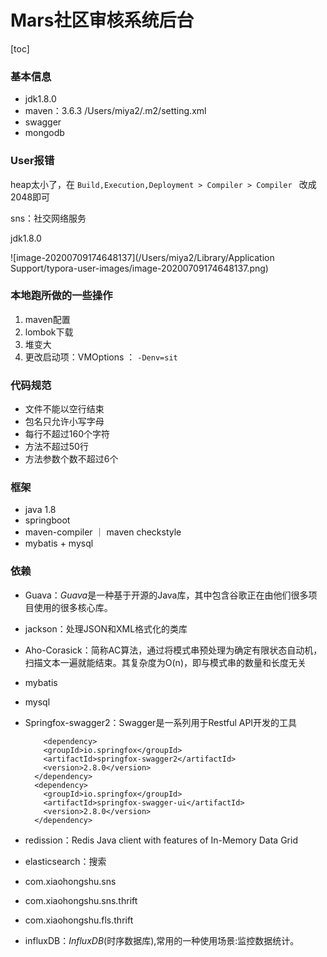 # Mars社区审核系统后台

[toc]

### 基本信息

- jdk1.8.0
- maven：3.6.3    /Users/miya2/.m2/setting.xml
- swagger
- mongodb



### User报错

heap太小了，在 `Build,Execution,Deployment > Compiler > Compiler ` 改成2048即可

sns：社交网络服务

jdk1.8.0

![image-20200709174648137](/Users/miya2/Library/Application Support/typora-user-images/image-20200709174648137.png)



### 本地跑所做的一些操作

1. maven配置
2. lombok下载
3. 堆变大
4. 更改启动项：VMOptions ： `-Denv=sit`



### 代码规范

- 文件不能以空行结束
- 包名只允许小写字母
- 每行不超过160个字符
- 方法不超过50行
- 方法参数个数不超过6个



### 框架

- java 1.8
- springboot
- maven-compiler ｜ maven checkstyle
- mybatis + mysql



### 依赖

- Guava：*Guava*是一种基于开源的Java库，其中包含谷歌正在由他们很多项目使用的很多核心库。

- jackson：处理JSON和XML格式化的类库

- Aho-Corasick：简称AC算法，通过将模式串预处理为确定有限状态自动机，扫描文本一遍就能结束。其复杂度为O(n)，即与模式串的数量和长度无关

- mybatis

- mysql

- Springfox-swagger2：Swagger是一系列用于Restful API开发的工具

  ```
      <dependency>
      <groupId>io.springfox</groupId>
      <artifactId>springfox-swagger2</artifactId>
      <version>2.8.0</version>
    </dependency>
    <dependency>
      <groupId>io.springfox</groupId>
      <artifactId>springfox-swagger-ui</artifactId>
      <version>2.8.0</version>
    </dependency>
  ```

- redission：Redis Java client with features of In-Memory Data Grid

- elasticsearch：搜索

- com.xiaohongshu.sns

- com.xiaohongshu.sns.thrift

- com.xiaohongshu.fls.thrift

- influxDB：*InfluxDB*(时序数据库),常用的一种使用场景:监控数据统计。


